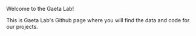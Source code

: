 Welcome to the Gaeta Lab!

This is Gaeta Lab's Github page where you will find the data and code for our projects.
